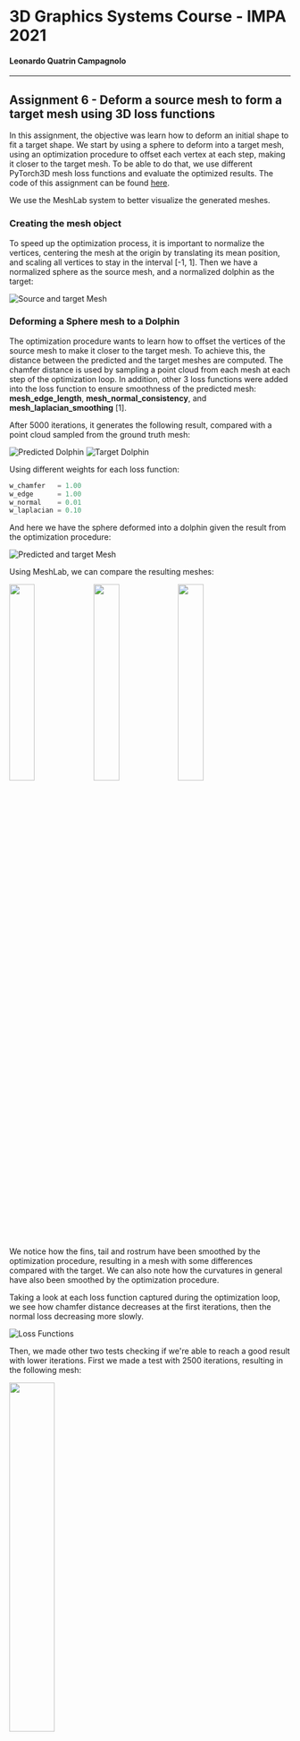 # 3D Graphics Systems Course - IMPA 2021

#### Leonardo Quatrin Campagnolo

---------

## Assignment 6 - Deform a source mesh to form a target mesh using 3D loss functions

In this assignment, the objective was learn how to deform an initial shape to fit a target shape. We start by using a sphere to deform into a target mesh, using an optimization procedure to offset each vertex at each step, making it closer to the target mesh. To be able to do that, we use different PyTorch3D mesh loss functions and evaluate the optimized results. The code of this assignment can be found [here](https://github.com/lquatrin/i3d21/blob/main/code/a6/Assignment6.ipynb).

We use the MeshLab system to better visualize the generated meshes.

### Creating the mesh object

To speed up the optimization process, it is important to normalize the vertices, centering the mesh at the origin by translating its mean position, and scaling all vertices to stay in the interval [-1, 1]. Then we have a normalized sphere as the source mesh, and a normalized dolphin as the target:

![Source and target Mesh](data/imgs/a6/1_2_meshes.png)

### Deforming a Sphere mesh to a Dolphin

The optimization procedure wants to learn how to offset the vertices of the source mesh to make it closer to the target mesh. To achieve this, the distance between the predicted and the target meshes are computed. The chamfer distance is used by sampling a point cloud from each mesh at each step of the optimization loop. In addition, other 3 loss functions were added into the loss function to ensure smoothness of the predicted mesh: **mesh_edge_length**, **mesh_normal_consistency**, and **mesh_laplacian_smoothing** [1].

After 5000 iterations, it generates the following result, compared with a point cloud sampled from the ground truth mesh:

![Predicted Dolphin](data/imgs/a6/2.png) ![Target Dolphin](data/imgs/a6/1_3.png)

Using different weights for each loss function:

```python
w_chamfer   = 1.00
w_edge      = 1.00
w_normal    = 0.01
w_laplacian = 0.10
``` 

And here we have the sphere deformed into a dolphin given the result from the optimization procedure:

![Predicted and target Mesh](imgs/a6/c_dolphin.png)

Using MeshLab, we can compare the resulting meshes:

<img src="imgs/a6/p_dolphin_meshlab.png" width="30%"><img src="imgs/a6/dolphin_meshlab.png" width="30%"><img src="imgs/a6/c_dolphin_meshlab.png" width="30%">

We notice how the fins, tail and rostrum have been smoothed by the optimization procedure, resulting in a mesh with some differences compared with the target. We can also note how the curvatures in general have also been smoothed by the optimization procedure.

Taking a look at each loss function captured during the optimization loop, we see how chamfer distance decreases at the first iterations, then the normal loss decreasing more slowly.

![Loss Functions](imgs/a6/p_dolphin_losses.png)

Then, we made other two tests checking if we're able to reach a good result with lower iterations. First we made a test with 2500 iterations, resulting in the following mesh:

<img src="imgs/a6/predicted_mesh_2500.png" width="40%">

We saw how some triangles are not well defined, due to the normal loss. We then tested with 3000 iterations:

<img src="imgs/a6/predicted_mesh_3000.png" width="40%">

We then achieved a reasonable result even using 2000 less iterations than the initial experiment.

The current results were achieved considering the linear combination of four losses. If we consider only the camfer distance, we approximate the point cloud of both meshes:

![Chamfer predicter point cloud](imgs/a6/chamfer_predicter_dolphin.png)

However, we're not able to keep the mesh integrity:

<img src="imgs/a6/chamfer_dolphin_mesh00.png" width="40%">

Changing the parameters of each loss function may not result in a solution. Using a higher value for **mesh_normal_consistency** may deform to much the mesh for each optimization loop, ending in a result far from the target:

![Predicted mesh with 0.5 normal consistency](imgs/a6/e_1_dolphin_normal.png)

The above image was generated using the following weights:

```python
w_chamfer   = 1.00
w_edge      = 1.00
w_normal    = 0.50
w_laplacian = 0.10
``` 

We also experiment to decrease the weight of the **mesh_edge_loss**, to prevent a high edge length regularization. In this case, we wan to check if using a lower weigth in this loss function can better approximate the extremities of the dolphin. We compare the result with the standard weigths and with the target mesh:

<img src="imgs/a6/e_1_predicted.png" width="30%"><img src="imgs/a6/e_1_standard.png" width="30%"><img src="imgs/a6/e_1_target.png" width="30%">

We can see the rostrum slightly better in this result. The above image was generated using the following weights:

```python
w_chamfer   = 1.00
w_edge      = 0.10
w_normal    = 0.01
w_laplacian = 0.10
``` 

All the experiments were generated using the SGD optimizer. We also tested the Adam and RMSprop to apply deformation to the mesh. The Adam optimizer required more steps to converge.

Adam Results:

![Adam Result](imgs/a6/adam_result.png)

![Loss Functions](imgs/a6/adam_losses.png)

RMSprop Results:

![RMSprop Result](imgs/a6/rms_result.png)

![Loss Functions](imgs/a6/rmsprop_losses.png)

### Experimenting with Other Shapes

Now we want to deform a mesh into a mug:

![Mug](imgs/a6/mug.png)

In this case, we won't be able to use a sphere as our source mesh, because we must have a homeomorphism between the topological spaces of both meshes. It means that, from a topological viewpoint, they are the same space and share the same topological properties. It results in a continuous mapping with a continuous inverse function that we want to find via an optimization process to correctly deform our source mesh to the target mesh.

According to the Theorem of closed surfaces, a closed surface is homeomorphic to a sphere or a N-tori, considering its  corresponding genus N, which defines the number of holes of a closed surface. It this case, the sphere has genus 0 and the mug has genus 1, so we cannot find a continuous mapping between these meshes.

Indeed, if we try to deform the sphere into the mug, we get the following result:

<img src="imgs/a6/mug_sphere.png" width="30%"><img src="imgs/a6/mug_sphere_target.png" width="30%"><img src="imgs/a6/mug_sphere_c.png" width="30%">

Also computing the losses per iteration:

![Loss Functions](imgs/a6/p_mug_losses.png)

We also tried to deform using a torus as our source mesh, available from PyTorch3D:

![Torus and Mug](imgs/a6/torus_and_mug.png)

In theory, we should be able to deform the torus into the mug, however, we achieved the following result:

<img src="imgs/a6/mug_predicted_torus.png" width="30%"><img src="imgs/a6/mug_target_torus.png" width="30%"><img src="imgs/a6/mug_predicted_torus_c.png" width="30%">

With losses per iteration:

![Loss Functions](imgs/a6/p_mug_losses_2.png)

Since the chamfer distance is used to approximate the target mesh, we think that there is a possibility of getting the wrong samples to compute the distance, which cause the mesh to diverge from what we expect. We tried a last experiment using only the chamfer distance to check the resulting predicted mesh only considering a point cloud.

<img src="imgs/a6/mug_predicter.png" width="30%"><img src="imgs/a6/mug_target.png" width="30%"><img src="imgs/a6/mug_points_c.png" width="30%">

With losses per iteration:

![Loss Functions](imgs/a6/p_mug_losses_3.png)

We also made an additional test with a genus 0 mesh:

![Among Us](imgs/a6/among_us_mesh.png)

Since it have genus 0, we can approximate using a normalized sphere. The predicted mesh is:

<img src="imgs/a6/among_us_predicted.png" width="30%"><img src="imgs/a6/among_us_target.png" width="30%"><img src="imgs/a6/among_us_c.png" width="30%">

### References

[1] PyTorch3D Loss functions for meshes and point clouds. Available at: https://pytorch3d.readthedocs.io/en/latest/modules/loss.html.

[2] Introduction to Topology: Classification of Surfaces. Available at: https://people.math.osu.edu/fiedorowicz.1/math655/classification.html.
